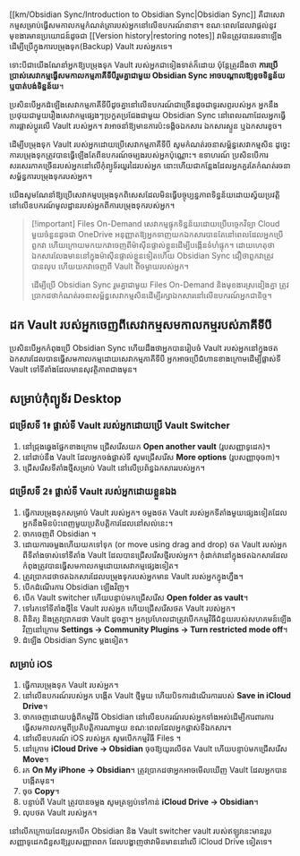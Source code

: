 [[km/Obsidian Sync/Introduction to Obsidian Sync|Obsidian Sync]] គឺជាសេវាកម្មសម្រាប់ធ្វើសមកាលកម្មកំណត់ត្រារបស់អ្នកនៅលើឧបករណ៍នានា។ ខណៈពេលដែលវាផ្តល់នូវមុខងារមានប្រយោជន៍ដូចជា [[Version history|restoring notes]] វាមិនត្រូវបានរចនាឡើងដើម្បីប្រើក្នុងការបម្រុងទុក(Backup)​ Vault របស់អ្នកទេ។

ទោះបីជាយើងណែនាំអ្នកឱ្យបម្រុងទុក​ Vault របស់អ្នកជាទៀងទាត់ក៏ដោយ ប៉ុន្តែត្រូវដឹងថា **ការប្រើប្រាស់សេវាកម្មធ្វើសមកាលកម្មភាគីទីបីរួមគ្នាជាមួយ Obsidian Sync អាចបណ្តាលឱ្យខូចទិន្នន័យ ឬបាត់បង់ទិន្នន័យ**។

ប្រសិនបើអ្នកដំឡើងសេវាកម្មភាគីទីបីដូចគ្នានៅលើឧបករណ៍ជាច្រើនដូចជាទូរសព្ទរបស់អ្នក អ្នកនឹងប្រថុយជាមួយរឿងសេវាកម្មផ្សេងៗប្រកួតប្រជែងជាមួយ Obsidian Sync នៅពេលណាដែលអ្នកធ្វើការផ្លាស់ប្តូរលើ​ Vault របស់អ្នក។ វាអាចនាំឱ្យមានការប៉ះទង្គិចឯកសារ ឯកសារស្ទួន ឬឯកសារខូច។

ដើម្បីបម្រុងទុក Vault របស់អ្នកដោយប្រើសេវាកម្មភាគីទីបី សូមកំណត់រចនាសម្ព័ន្ធសេវាកម្មសិន ដូច្នេះការបម្រុងទុកត្រូវបានធ្វើឡើងតែពីឧបករណ៍ចម្បងរបស់អ្នកប៉ុណ្ណោះ។ ឧទាហរណ៍ ប្រសិនបើការសរសេរភាគច្រើនរបស់អ្នកនៅលើកុំព្យូទ័រយួរដៃរបស់អ្នក នោះហើយជាកន្លែងដែលអ្នកគួរតែកំណត់រចនាសម្ព័ន្ធការបម្រុងទុករបស់អ្នក។

យើងសូមណែនាំឱ្យប្រើសេវាកម្មបម្រុងទុកពិសេសដែលមិនធ្វើបច្ចុប្បន្នភាពទិន្នន័យដោយស្វ័យប្រវត្តិនៅលើឧបករណ៍មូលដ្ឋានរបស់អ្នកពីការបម្រុងទុករបស់អ្នក។

> [!important] Files On-Demand
> សេវាកម្មផ្ទុកទិន្នន័យដោយប្រើបច្ចេកវិទ្យា​ Cloud មួយចំនួនដូចជា OneDrive អនុញ្ញាតឱ្យអ្នកទាញយកឯកសារបានតែនៅពេលដែលអ្នកប្រើពួកវា ហើយក្រោយមកយកវាចេញពីម៉ាសុីនផ្ទាល់ខ្លួនដើម្បីបង្កើនទំហំផ្ទុក។ ដោយហេតុថាឯកសារលែងមាននៅក្នុងម៉ាសុីនផ្ទាល់ខ្លួនទៀតហើយ Obsidian Sync ជឿថាពួកវាត្រូវបានលុប ហើយយកវាចេញពី Vault ពីចម្ងាយរបស់អ្នក។
>
> ដើម្បីប្រើ Obsidian Sync រួមគ្នាជាមួយ Files On-Demand និងមុខងារស្រដៀងគ្នា ត្រូវប្រាកដថាកំណត់រចនាសម្ព័ន្ធសេវាកម្មសិនដើម្បីរក្សាឯកសារនៅលើឧបករណ៍អ្នកជានិច្ច។

## ដក Vault របស់អ្នកចេញពីសេវាកម្មសមកាលកម្មរបស់ភាគីទីបី

ប្រសិនបើអ្នកកំពុងប្រើ Obsidian Sync ហើយដឹងថាអ្នកបានរៀបចំ Vault របស់អ្នកនៅក្នុងថតឯកសារដែលបានធ្វើសមកាលកម្មដោយសេវាកម្មភាគីទីបី អ្នកអាចប្រើជំហានខាងក្រោមដើម្បីផ្លាស់ទី Vault ទៅទីតាំងដែលមានសុវត្ថិភាពជាងមុន។

## សម្រាប់កុំព្យូទ័រ Desktop

### ជម្រើសទី 1៖ ផ្លាស់ទី Vault របស់អ្នកដោយប្រើ Vault Switcher

1. នៅជ្រុងឆ្វេងផ្នែកខាងក្រោម ជ្រើសរើសយក **Open another vault** (រូបសញ្ញាទូដេក)។
2. នៅជាប់នឹង Vault ដែលអ្នកចង់ផ្លាស់ទី សូមជ្រើសរើស **More options** (រូបសញ្ញាចុច៣)។
3. ជ្រើសរើសទីតាំងថ្មីសម្រាប់ Vault នៅលើប្រព័ន្ធឯកសាររបស់អ្នក។

### ជម្រើសទី 2៖ ផ្លាស់ទី Vault របស់អ្នកដោយខ្លួនឯង

1. ធ្វើការបម្រុងទុកសម្រាប់ Vault របស់អ្នក។ ចម្លងថត Vault របស់អ្នកទីតាំងមួយផ្សេងទៀតដែលអ្នកនឹងមិនប៉ះពេញមួយប្រតិបត្តិការដែលនៅសល់នេះ។
2. ចាកចេញពី Obsidian ។  
3. ដោយការចម្លងហើយយកទៅទុក (or move using drag and drop) ថត Vault របស់អ្នក ពីទីតាំងចាស់ទៅទីតាំង Vault ដែលបានជ្រើសរើសថ្មីរបស់អ្នក។ កុំដាក់វានៅក្នុងថតឯកសារដែលកំពុងត្រូវបានធ្វើសមកាលកម្មដោយសេវាកម្មផ្សេងទៀត។
4. ត្រូវប្រាកដថាថតឯកសារដែលបម្រុងទុករបស់អ្នកមាន Vault របស់អ្នកក្នុងហ្នឹង។
5. បើកដំណើរការ Obsidian ឡើងវិញ។
6. បើក Vault switcher ហើយបន្ទាប់មកជ្រើសរើស **Open folder as vault**។
7. ទៅរកទៅទីតាំងថ្មីនៃ Vault របស់អ្នក ហើយជ្រើសរើសថត Vault របស់អ្នក។  
8. ពិនិត្យ និងត្រូវប្រាកដថា Vault ដូចគ្នា។ អ្នកប្រហែលជាត្រូវបើកកម្មវិធីជំនួយរបស់សហគមន៍ឡើងវិញនៅក្រោម **Settings → Community Plugins → Turn restricted mode off**។
9. ដំឡើង Obsidian Sync ម្តងទៀត។

### សម្រាប់​ iOS

1. ធ្វើការបម្រុងទុក​ Vault របស់អ្នក។
2. នៅលើឧបករណ៍របស់អ្នក បង្កើត Vault ថ្មីមួយ ហើយបិទការដំណើរការរបស់ **Save in iCloud Drive**។
3. ចាកចេញដោយបង្ខំពីកម្មវិធី Obsidian នៅលើឧបករណ៍របស់អ្នកទាំងអស់ដើម្បីការពារការធ្វើសមកាលកម្មពីប្រតិបត្តិការណាមួយ ខណៈពេលដែលអ្នកផ្លាស់ទីឯកសារ។
4. នៅលើឧបករណ៍ iOS របស់អ្នក សូមបើកកម្មវិធី Files ។
5. នៅក្រោម **iCloud Drive → Obsidian** ចុចឱ្យយូរលើថត Vault ហើយបន្ទាប់មកជ្រើសរើស **Move**។
6. រក **On My iPhone → Obsidian**។ ត្រូវប្រាកដថាអ្នកអាចមើលឃើញ Vault ដែលអ្នកបានបង្កើតមុន។
7. ចុច **Copy**។
5. បន្ទាប់​ពី​ Vault ​ត្រូវ​បាន​ចម្លង សូម​ត្រឡប់​ទៅ​កាន់ **iCloud Drive → Obsidian**។
6. លុបថត Vault របស់អ្នក។

នៅលើកក្រោយដែលអ្នកបើក Obsidian និង Vault switcher vault របស់​ឥឡូវនេះមានរូបសញ្ញាទូដេកជំនួសឱ្យរូបសញ្ញាពពក ដែលបង្ហាញថាវាមិនមាននៅលើ iCloud Drive ទៀតទេ។
